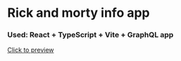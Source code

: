 # Rick and morty info app

### Used: React + TypeScript + Vite + GraphQL app

[Click to preview](https://rick-and-morty-zk00gtz27-paveltrs.vercel.app/)
